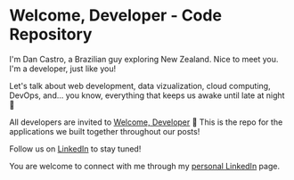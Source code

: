 # Welcome, Developer - Code Repository

I'm Dan Castro, a Brazilian guy exploring New Zealand. Nice to meet you. I'm a developer, just like you!

Let's talk about web development, data vizualization, cloud computing, DevOps, and... you know, everything that keeps us awake until late at night 🦉

All developers are invited to [Welcome, Developer](https://www.welcomedeveloper.com) 🖖 This is the repo for the applications we built together throughout our posts!

Follow us on [LinkedIn](https://www.linkedin.com/company/welcome-developer) to stay tuned!

You are welcome to connect with me through my [personal LinkedIn](https://www.linkedin.com/in/danilovcastro/) page.
